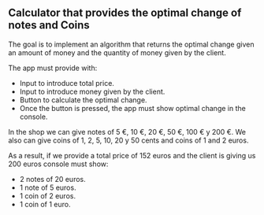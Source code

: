 ## Calculator that provides the optimal change of notes and Coins ##

The goal is to implement an algorithm that returns the optimal change given an amount of money and the quantity of money given by the client.

The app must provide with:

* Input to introduce total price.
* Input to introduce money given by the client.
* Button to calculate the optimal change.
* Once the button is pressed, the app must show optimal change in the console.

In the shop we can give notes of 5 €, 10 €, 20 €, 50 €, 100 € y 200 €. We also can give coins of 1, 2, 5, 10, 20 y 50 cents and coins of 1 and 2 euros.

As a result, if we provide a total price of 152 euros and the client is giving us 200 euros console must show:

* 2 notes of 20 euros.
* 1 note of 5 euros.
* 1 coin of 2 euros.
* 1 coin of 1 euro.